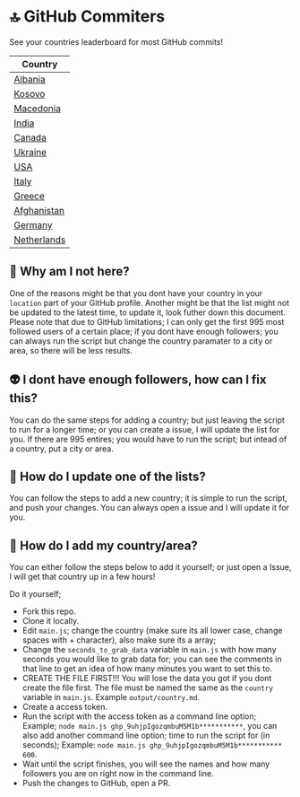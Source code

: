 # 🔝 GitHub Commiters

See your countries leaderboard for most GitHub commits!

|Country|
|-------|
|[Albania](output/albania.md)|
|[Kosovo](output/kosovo.md)|
|[Macedonia](output/macedonia.md)|
|[India](output/india.md)|
|[Canada](output/canada.md)|
|[Ukraine](output/ukraine.md)|
|[USA](output/usa,united+states,united+states+of+america,america.md)|
|[Italy](output/italy.md)|
|[Greece](output/greece.md)|
|[Afghanistan](output/afghanistan.md)|
|[Germany](output/germany.md)|
|[Netherlands](output/netherlands.md)|

## 🤔 Why am I not here?

One of the reasons might be that you dont have your country in your `location` part of your GitHub profile. Another might be that the list might not be updated to the latest time, to update it, look futher down this document. Please note that due to GitHub limitations; I can only get the first 995 most followed users of a certain place; if you dont have enough followers; you can always run the script but change the country paramater to a city or area, so there will be less results.

## 👽 I dont have enough followers, how can I fix this?

You can do the same steps for adding a country; but just leaving the script to run for a longer time; or you can create a issue, I will update the list for you. If there are 995 entires; you would have to run the script; but intead of a country, put a city or area.

## 🚨 How do I update one of the lists?

You can follow the steps to add a new country; it is simple to run the script, and push your changes. You can always open a issue and I will update it for you.

## 📕 How do I add my country/area?

You can either follow the steps below to add it yourself; or just open a Issue, I will get that country up in a few hours!

Do it yourself;

- Fork this repo.
- Clone it locally.
- Edit `main.js`; change the country (make sure its all lower case, change spaces with + character), also make sure its a array;
- Change the `seconds_to_grab_data` variable in `main.js` with how many seconds you would like to grab data for; you can see the comments in that line to get an idea of how many minutes you want to set this to.
- CREATE THE FILE FIRST!!! You will lose the data you got if you dont create the file first. The file must be named the same as the `country` variable in `main.js`. Example `output/country.md`.
- Create a access token.
- Run the script with the access token as a command line option; Example; `node main.js ghp_9uhjpIgozqmbuM5M1b***********`, you can also add another command line option; time to run the script for (in seconds); Example: `node main.js ghp_9uhjpIgozqmbuM5M1b*********** 600`.
- Wait until the script finishes, you will see the names and how many followers you are on right now in the command line.
- Push the changes to GitHub, open a PR.
